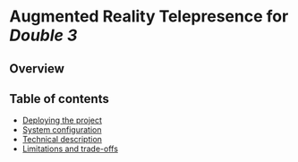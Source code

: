 # Augmented Reality Telepresence for *Double 3*
## Overview
## Table of contents
* [Deploying the project](docs/deploying-the-project.md)
* [System configuration](docs/system-configuration.md)
* [Technical description](docs/technical-description.md)
* [Limitations and trade-offs](docs/limitations-and-trade-offs.md)
